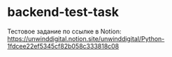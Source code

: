 # backend-test-task
Тестовое задание по ссылке в Notion: https://unwinddigital.notion.site/unwinddigital/Python-1fdcee22ef5345cf82b058c333818c08
